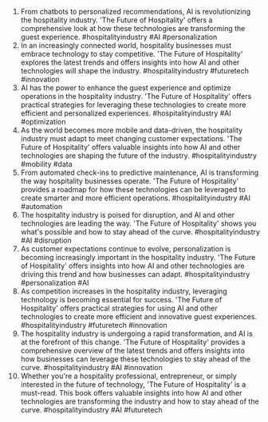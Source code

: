 1. From chatbots to personalized recommendations, AI is revolutionizing the hospitality industry. 'The Future of Hospitality' offers a comprehensive look at how these technologies are transforming the guest experience. #hospitalityindustry #AI #personalization
2. In an increasingly connected world, hospitality businesses must embrace technology to stay competitive. 'The Future of Hospitality' explores the latest trends and offers insights into how AI and other technologies will shape the industry. #hospitalityindustry #futuretech #innovation
3. AI has the power to enhance the guest experience and optimize operations in the hospitality industry. 'The Future of Hospitality' offers practical strategies for leveraging these technologies to create more efficient and personalized experiences. #hospitalityindustry #AI #optimization
4. As the world becomes more mobile and data-driven, the hospitality industry must adapt to meet changing customer expectations. 'The Future of Hospitality' offers valuable insights into how AI and other technologies are shaping the future of the industry. #hospitalityindustry #mobility #data
5. From automated check-ins to predictive maintenance, AI is transforming the way hospitality businesses operate. 'The Future of Hospitality' provides a roadmap for how these technologies can be leveraged to create smarter and more efficient operations. #hospitalityindustry #AI #automation
6. The hospitality industry is poised for disruption, and AI and other technologies are leading the way. 'The Future of Hospitality' shows you what's possible and how to stay ahead of the curve. #hospitalityindustry #AI #disruption
7. As customer expectations continue to evolve, personalization is becoming increasingly important in the hospitality industry. 'The Future of Hospitality' offers insights into how AI and other technologies are driving this trend and how businesses can adapt. #hospitalityindustry #personalization #AI
8. As competition increases in the hospitality industry, leveraging technology is becoming essential for success. 'The Future of Hospitality' offers practical strategies for using AI and other technologies to create more efficient and innovative guest experiences. #hospitalityindustry #futuretech #innovation
9. The hospitality industry is undergoing a rapid transformation, and AI is at the forefront of this change. 'The Future of Hospitality' provides a comprehensive overview of the latest trends and offers insights into how businesses can leverage these technologies to stay ahead of the curve. #hospitalityindustry #AI #innovation
10. Whether you're a hospitality professional, entrepreneur, or simply interested in the future of technology, 'The Future of Hospitality' is a must-read. This book offers valuable insights into how AI and other technologies are transforming the industry and how to stay ahead of the curve. #hospitalityindustry #AI #futuretech

